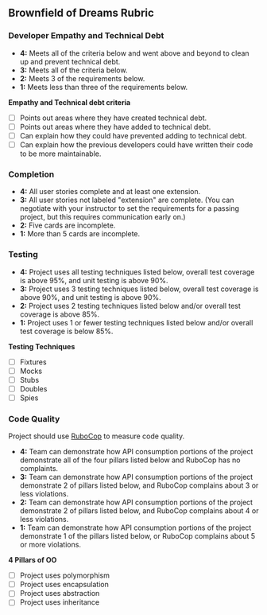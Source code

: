 ## Brownfield of Dreams Rubric

### Developer Empathy and Technical Debt

- **4:** Meets all of the criteria below and went above and beyond to clean up and prevent technical debt.
- **3:** Meets all of the criteria below.
- **2:** Meets 3 of the requirements below.
- **1:** Meets less than three of the requirements below.

**Empathy and Technical debt criteria**
- [ ] Points out areas where they have created technical debt.
- [ ] Points out areas where they have added to technical debt.
- [ ] Can explain how they could have prevented adding to technical debt.
- [ ] Can explain how the previous developers could have written their code to be more maintainable.

### Completion

- **4:** All user stories complete and at least one extension.
- **3:** All user stories not labeled "extension" are complete. (You can negotiate with your instructor to set the requirements for a passing project, but this requires communication early on.)
- **2:** Five cards are incomplete.
- **1:** More than 5 cards are incomplete.

### Testing

- **4:** Project uses all testing techniques listed below, overall test coverage is above 95%, and unit testing is above 90%.
- **3:** Project uses 3 testing techniques listed below, overall test coverage is above 90%, and unit testing is above 90%.
- **2:** Project uses 2 testing techniques listed below and/or overall test coverage is above 85%.
- **1:** Project uses 1 or fewer testing techniques listed below and/or overall test coverage is below 85%.

**Testing Techniques**

- [ ] Fixtures
- [ ] Mocks
- [ ] Stubs
- [ ] Doubles
- [ ] Spies

### Code Quality

Project should use [RuboCop](https://github.com/rubocop-hq/rubocop) to measure code quality.

- **4:** Team can demonstrate how API consumption portions of the project demonstrate all of the four pillars listed below and RuboCop has no complaints.
- **3:** Team can demonstrate how API consumption portions of the project demonstrate 2 of pillars listed below, and RuboCop complains about 3 or less violations.
- **2:** Team can demonstrate how API consumption portions of the project demonstrate 2 of pillars listed below, and RuboCop complains about 4 or less violations.
- **1:** Team can demonstrate how API consumption portions of the project demonstrate 1 of the pillars listed below, or RuboCop complains about 5 or more violations.

**4 Pillars of OO**

- [ ] Project uses polymorphism
- [ ] Project uses encapsulation
- [ ] Project uses abstraction
- [ ] Project uses inheritance
